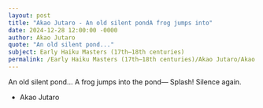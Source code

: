 ```yaml
---
layout: post
title: "Akao Jutaro - An old silent pondA frog jumps into"
date: 2024-12-28 12:00:00 -0000
author: Akao Jutaro
quote: "An old silent pond..."
subject: Early Haiku Masters (17th–18th centuries)
permalink: /Early Haiku Masters (17th–18th centuries)/Akao Jutaro/Akao Jutaro - An old silent pondA frog jumps into
---
```


An old silent pond...
A frog jumps into the pond—
Splash! Silence again.

- Akao Jutaro

